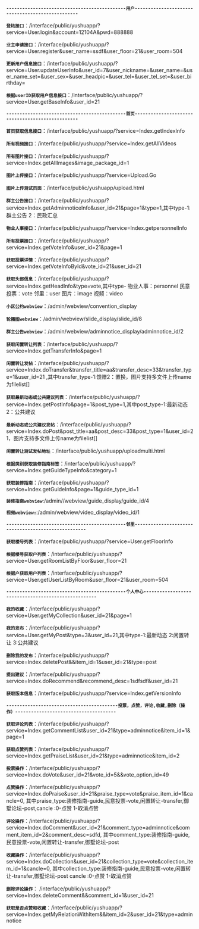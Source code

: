 
**`---------------------------------------------用户-------------------------------------------------`**

**`登陆接口`**：/interface/public/yushuapp/?service=User.login&account=12104A&pwd=888888 

**`业主申请接口`**：/interface/public/yushuapp/?service=User.register&user_name=ssdf&user_floor=21&user_room=504

**`更新用户信息接口`**：/interface/public/yushuapp/?service=User.updateUserInfo&user_id=7&user_nickname=&user_name=&user_name_set=&user_sex=&user_headpic=&user_tel=&user_tel_set=&user_birthday=

**`根据userID获取用户信息接口`**：/interface/public/yushuapp/?service=User.getBaseInfo&user_id=21



**`---------------------------------------------首页-------------------------------------------------`**

**`首页获取信息接口`**：/interface/public/yushuapp/?service=Index.getIndexInfo 

**`所有视频接口`**：/interface/public/yushuapp/?service=Index.getAllVideos

**`所有图片接口`**：/interface/public/yushuapp/?service=Index.getAllImages&image_package_id=1

**`图片上传接口`**：/interface/public/yushuapp/?service=Upload.Go

**`图片上传测试页面`**：/interface/public/yushuapp/upload.html

**`群主公告接口`**：/interface/public/yushuapp/?service=Index.getAdminnoticeInfo&user_id=21&page=1&type=1,其中type-1:群主公告 2：民政汇总

**`物业人事接口`**：/interface/public/yushuapp/?service=Index.getpersonnelInfo

**`所有投票接口`**：/interface/public/yushuapp/?service=Index.getVoteInfo&user_id=21&page=1

**`获取投票详情`**：/interface/public/yushuapp/?service=Index.getVoteInfoById&vote_id=21&user_id=21

**`获取头部信息`**：/interface/public/yushuapp/?service=Index.getHeadInfo&type=vote,其中type- 物业人事：personnel 民意投票：vote 邻里：user 图片：image 视频：video

**`小区公约webview`**：/admin/webview/convention_display

**`轮播图webview`**：/admin/webview/slide_display/slide_id/8

**`群主公告webview`**：/admin/webview/adminnotice_display/adminnotice_id/2

**`获取闲置转让列表`**：/interface/public/yushuapp/?service=Index.getTransferInfo&page=1

**`闲置转让发帖`**：/interface/public/yushuapp/?service=Index.doTransfer&transfer_title=aa&transfer_desc=33&transfer_type=1&user_id=21
,其中transfer_type-1:馈赠2：置换，图片支持多文件上传name为filelist[]

**`获取最新动态或公共建议列表`**：/interface/public/yushuapp/?service=Index.getPostInfo&page=1&post_type=1,其中post_type-1:最新动态2：公共建议

**`最新动态或公共建议发帖`**：/interface/public/yushuapp/?service=Index.doPost&post_title=aa&post_desc=33&post_type=1&user_id=21，图片支持多文件上传name为filelist[]

**`闲置转让测试发帖地址`**：/interface/public/yushuapp/uploadmulti.html

**`根据类别获取装修指南标签`**：/interface/public/yushuapp/?service=Index.getGuideTypeInfo&category=1

**`获取装修指南`**：/interface/public/yushuapp/?service=Index.getGuideInfo&page=1&guide_type_id=1

**`装修指南webview`**:/admin//webview/guide_display/guide_id/4

**`视频webview:`**:/admin/webview/video_display/video_id/1


**`---------------------------------------------邻里----------------------------------------------------`**

**`获取楼号列表`**：/interface/public/yushuapp/?service=User.getFloorInfo

**`根据楼号获取户列表`**：/interface/public/yushuapp/?service=User.getRoomListByFloor&user_floor=21

**`根据户获取用户列表`**：/interface/public/yushuapp/?service=User.getUserListByRoom&user_floor=21&user_room=504

**`---------------------------------------------个人中心----------------------------------------------------`**

**`我的收藏`**：/interface/public/yushuapp/?service=User.getMyCollection&user_id=21&page=1

**`我的发布`**：/interface/public/yushuapp/?service=User.getMyPost&type=3&user_id=21,其中type-1:最新动态 2:闲置转让 3:公共建议

**`删除我的发布`**：/interface/public/yushuapp/?service=Index.deletePost&&item_id=1&user_id=21&type=post

**`提出建议`**：/interface/public/yushuapp/?service=Index.doRecommend&recommend_desc=1sdfsdf&user_id=21

**`获取版本信息`**：/interface/public/yushuapp/?service=Index.getVersionInfo

**`------------------------------------------投票，点赞，评论,收藏,删除（操作）--------------------------------------`**

**`获取评论列表`**：/interface/public/yushuapp/?service=Index.getCommentList&user_id=21&type=adminnotice&item_id=1&page=1

**`获取点赞列表`**：/interface/public/yushuapp/?service=Index.getPraiseList&user_id=21&type=adminnotice&item_id=2

**`投票操作`**：/interface/public/yushuapp/?service=Index.doVote&user_id=21&vote_id=5&&vote_option_id=49

**`点赞操作`**：/interface/public/yushuapp/?service=Index.doPraise&user_id=21&praise_type=vote&praise_item_id=1&cancle=0,
其中praise_type:装修指南-guide,民意投票-vote,闲置转让-transfer,御墅论坛-post,cancle :0-点赞 1-取消点赞

**`评论操作`**：/interface/public/yushuapp/?service=Index.doComment&user_id=21&comment_type=adminnotice&comment_item_id=2&comment_desc=sdfd,
其中comment_type:装修指南-guide,民意投票-vote,闲置转让-transfer,御墅论坛-post
           
**`收藏操作`**：/interface/public/yushuapp/?service=Index.doCollection&user_id=21&collection_type=vote&collection_item_id=1&cancle=0,
 其中collection_type:装修指南-guide,民意投票-vote,闲置转让-transfer,御墅论坛-post  cancle :0-点赞 1-取消点赞
         
**`删除评论操作`**： /interface/public/yushuapp/?service=Index.deleteComment&&comment_id=1&user_id=21       

**`获取是否点赞和收藏`**：/interface/public/yushuapp/?service=Index.getMyRelationWithItem&&item_id=2&user_id=21&type=adminnotice



